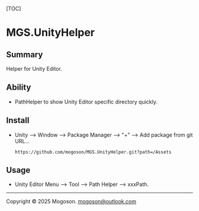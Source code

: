 [TOC]

# MGS.UnityHelper

## Summary

Helper for Unity Editor.

## Ability

- PathHelper to show Unity Editor specific directory quickly.

## Install

- Unity --> Window --> Package Manager --> "+" --> Add package from git URL...

  ```text
  https://github.com/mogoson/MGS.UnityHelper.git?path=/Assets
  ```

## Usage

- Unity Editor Menu --> Tool --> Path Helper --> xxxPath.

---

Copyright © 2025 Mogoson.	mogoson@outlook.com
